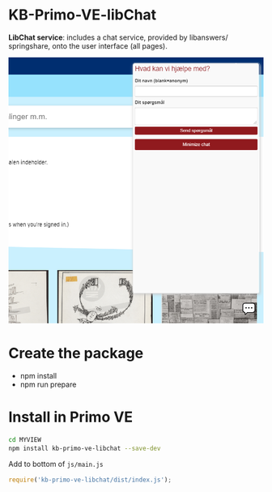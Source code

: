 # KB-Primo-VE-libChat

**LibChat service**: includes a chat service, provided by libanswers/ springshare, onto the user interface (all pages).     
       
 ![Screenshot](chatbox.png) 
 
 
 # Create the package
 * npm install
 * npm run prepare
 
 # Install in Primo VE
 ```bash
 cd MYVIEW
 npm install kb-primo-ve-libchat --save-dev
 ```
 
 Add to bottom of `js/main.js`
 ```javascript
 require('kb-primo-ve-libchat/dist/index.js');